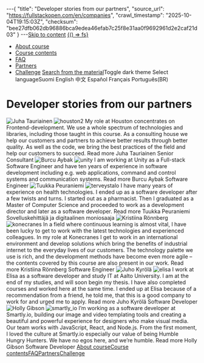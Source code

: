 ---{
  "title": "Developer stories from our partners",
  "source_url": "https://fullstackopen.com/en/companies",
  "crawl_timestamp": "2025-10-04T19:15:03Z",
  "checksum": "bee27dfb062db96886bca9edea46efab7c25f8e31aa0f9692961d2e2caf21d03"
}
---[Skip to content](../companies/01-main-content.md)
[{() => fs}](https://fullstackopen.com/en/)

- [About course](../about/01-about.md)
- [Course contents](../#course-contents/01-course-contents.md)
- [FAQ](../faq/01-faq.md)
- [Partners](../companies/01-companies.md)
- [Challenge](../challenge/01-challenge.md)
[Search from the material](../search/01-search.md)Toggle dark theme
Select languageSuomi English 中文 Español Français Português(BR)

# Developer stories from our partners
![Juha Tauriainen](../assets/ebac01cbc7862480.jpg)
![houston2](../assets/a907843e41505d1b.png)
My role at Houston concentrates on Frontend-development. We use a whole spectrum of technologies and libraries, including those taught in this course. As a consulting house we help our customers and partners to achieve better results through better quality. As well as the code, we bring the best practices of the field and help our customers to succeed.
Read more
Juha Tauriainen
Senior Consultant
![Burcu Aybak](../assets/97b032fbdc2deb8b.jpg)
![unity](../assets/a907843e41505d1b.png)
I am working at Unity as a Full-stack Software Engineer and have ten years of experience in software development including e.g. web applications, command and control systems and communication systems.
Read more
Burcu Aybak
Software Engineer
![Tuukka Peuraniemi](../assets/277c00aa7af10620.jpg)
![terveystalo](../assets/a907843e41505d1b.png)
I have many years of experience on health technologies. I ended up as a software developer after a few twists and turns. I started out as a pharmacist. Then I graduated as a Master of Computer Science and proceeded to work as a development director and later as a software developer.
Read more
Tuukka Peuraniemi
Sovelluskehittäjä ja digitaalinen moniosaaja
![Kristiina Rönnberg](../assets/5d070c9ca92ac0b5.jpg)
![konecranes](../assets/a907843e41505d1b.png)
In a field where continuous learning is almost vital, I have been lucky to get to work with the latest technologies and experienced colleagues. In my role at Konecranes I get to work in an international environment and develop solutions which bring the benefits of industrial internet to the everyday lives of our customers. The technology palette we use is rich, and the development methods have become even more agile – the contents covered by this course are also present in our work.
Read more
Kristiina Rönnberg
Software Engineer
![Juho Kyrölä](../assets/6bfbf45c69a11424.jpg)
![elisa](../assets/a907843e41505d1b.png)
I work at Elisa as a software developer and study IT at Aalto University. I am at the end of my studies, and will soon begin my thesis. I have also completed courses and worked here at the same time. I ended up at Elisa because of a recommendation from a friend, he told me, that this is a good company to work for and urged me to apply.
Read more
Juho Kyrölä
Software Developer
![Holly Gibson](../assets/a666b380bf743f00.jpg)
![smartly_io](../assets/a907843e41505d1b.png)
I’m working as a software developer at Smartly.io, building our image and video templating tools and creating a beautiful and powerful experience for designers who make visual media. Our team works with JavaScript, React, and Node.js. From the first moment, I loved the culture at Smartly.io especially our value of being Humble Hungry Hunters. We have no egos here, and we’re humble.
Read more
Holly Gibson
Software Developer
[About course](../about/01-about.md)[Course contents](../#course-contents/01-course-contents.md)[FAQ](../faq/01-faq.md)[Partners](../companies/01-companies.md)[Challenge](../challenge/01-challenge.md)

